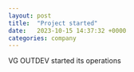 ```yaml
---
layout: post
title:  "Project started"
date:   2023-10-15 14:37:32 +0000
categories: company
---
```

VG OUTDEV started its operations
